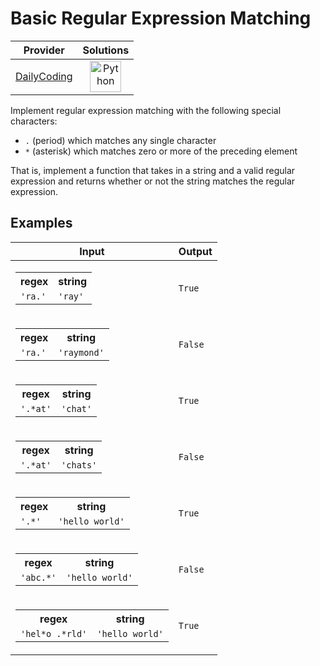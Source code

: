 # Basic Regular Expression Matching

<!-- INFO TABLE BEGIN -->

| Provider                                              | Solutions                                                                                                                                        |
| :---------------------------------------------------: | :----------------------------------------------------------------------------------------------------------------------------------------------: |
| [DailyCoding](../../../docs/providers/DailyCoding.md) | [<img src="https://res.cloudinary.com/rascaltwo/image/upload/v1631924087/python_xzdlti.svg" alt="Python" title="Python" width="50" />](solve.py) |

<!-- INFO TABLE END -->

Implement regular expression matching with the following special characters:

- `.` (period) which matches any single character
- `*` (asterisk) which matches zero or more of the preceding element

That is, implement a function that takes in a string and a valid regular expression and returns whether or not the string matches the regular expression.

## Examples

| Input                                                                                                          | Output  |
| -------------------------------------------------------------------------------------------------------------- | ------- |
| <table><tr><th>regex</th><th>string</th></tr><tr><td>`'ra.'`</td><td>`'ray'`</td></tr></table>                 | `True`  |
| <table><tr><th>regex</th><th>string</th></tr><tr><td>`'ra.'`</td><td>`'raymond'`</td></tr></table>             | `False` |
| <table><tr><th>regex</th><th>string</th></tr><tr><td>`'.*at'`</td><td>`'chat'`</td></tr></table>               | `True`  |
| <table><tr><th>regex</th><th>string</th></tr><tr><td>`'.*at'`</td><td>`'chats'`</td></tr></table>              | `False` |
| <table><tr><th>regex</th><th>string</th></tr><tr><td>`'.*'`</td><td>`'hello world'`</td></tr></table>          | `True`  |
| <table><tr><th>regex</th><th>string</th></tr><tr><td>`'abc.*'`</td><td>`'hello world'`</td></tr></table>       | `False` |
| <table><tr><th>regex</th><th>string</th></tr><tr><td>`'hel*o .*rld'`</td><td>`'hello world'`</td></tr></table> | `True`  |
